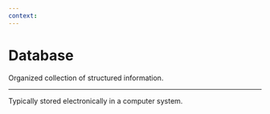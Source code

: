 ```yaml
---
context:
---
```


# Database

Organized collection of structured information.

---

Typically stored electronically in a computer system.
